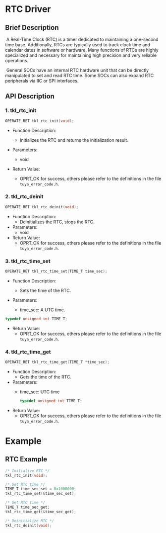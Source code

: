 # RTC Driver

## Brief Description

​	A Real-Time Clock (RTC) is a timer dedicated to maintaining a one-second time base. Additionally, RTCs are typically used to track clock time and calendar dates in software or hardware. Many functions of RTCs are highly specialized and necessary for maintaining high precision and very reliable operations.

​	General SOCs have an internal RTC hardware unit that can be directly manipulated to set and read RTC time. Some SOCs can also expand RTC peripherals via IIC or SPI interfaces.

## API Description

### 1. tkl_rtc_init

```c
OPERATE_RET tkl_rtc_init(void);
```

- Function Description:
  - Initializes the RTC and returns the initialization result.
  
- Parameters:
  - void 
  
- Return Value:
  - OPRT_OK for success, others please refer to the definitions in the file `tuya_error_code.h`.

### 2. tkl_rtc_deinit

```c
OPERATE_RET tkl_rtc_deinit(void);
```

- Function Description:
  - Deinitializes the RTC, stops the RTC.
- Parameters:
  - void
- Return Value:
  - OPRT_OK for success, others please refer to the definitions in the file `tuya_error_code.h`.

### 3. tkl_rtc_time_set

```c
OPERATE_RET tkl_rtc_time_set(TIME_T time_sec);
```

- Function Description:
  - Sets the time of the RTC.

- Parameters:
  - time_sec: A UTC time.

  
```c
typedef unsigned int TIME_T;
```
  
- Return Value:
  - OPRT_OK for success, others please refer to the definitions in the file `tuya_error_code.h`.

### 4. tkl_rtc_time_get

```c
OPERATE_RET tkl_rtc_time_get(TIME_T *time_sec);
```

- Function Description:
  - Gets the time of the RTC.
- Parameters:
  - time_sec: UTC time
  
    ```c
    typedef unsigned int TIME_T;
    ```
- Return Value:
  - OPRT_OK for success, others please refer to the definitions in the file `tuya_error_code.h`.

# Example

## RTC Example

```c
/* Initialize RTC */
tkl_rtc_init(void);

/* Set RTC time */
TIME_T time_sec_set = 0x1000000;
tkl_rtc_time_set(&time_sec_set);

/* Get RTC time */
TIME_T time_sec_get;
tkl_rtc_time_get(&time_sec_get);

/* Deinitialize RTC */
tkl_rtc_deinit(void);

```
